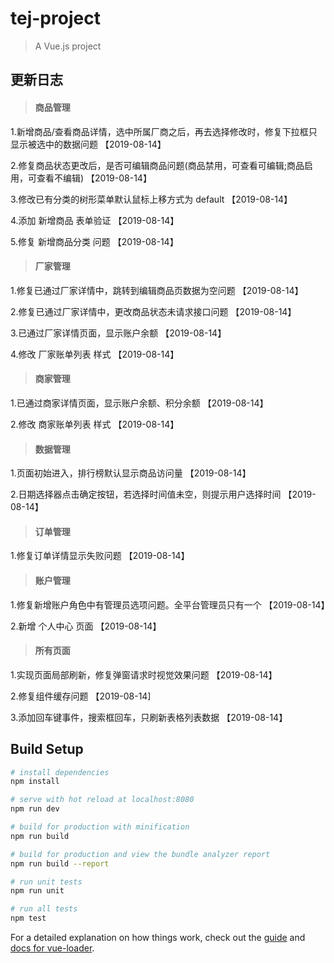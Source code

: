 # tej-project

> A Vue.js project

## 更新日志

> #### 商品管理

1.新增商品/查看商品详情，选中所属厂商之后，再去选择修改时，修复下拉框只显示被选中的数据问题   【2019-08-14】

2.修复商品状态更改后，是否可编辑商品问题(商品禁用，可查看可编辑;商品启用，可查看不编辑)  【2019-08-14】

3.修改已有分类的树形菜单默认鼠标上移方式为 default 【2019-08-14】

4.添加 新增商品 表单验证 【2019-08-14】

5.修复 新增商品分类 问题 【2019-08-14】

> #### 厂家管理

1.修复已通过厂家详情中，跳转到编辑商品页数据为空问题 【2019-08-14】

2.修复已通过厂家详情中，更改商品状态未请求接口问题 【2019-08-14】

3.已通过厂家详情页面，显示账户余额 【2019-08-14】

4.修改 厂家账单列表 样式 【2019-08-14】

> #### 商家管理

1.已通过商家详情页面，显示账户余额、积分余额 【2019-08-14】

2.修改 商家账单列表 样式 【2019-08-14】

> #### 数据管理

1.页面初始进入，排行榜默认显示商品访问量 【2019-08-14】

2.日期选择器点击确定按钮，若选择时间值未空，则提示用户选择时间 【2019-08-14】

> #### 订单管理

1.修复订单详情显示失败问题 【2019-08-14】

> #### 账户管理

1.修复新增账户角色中有管理员选项问题。全平台管理员只有一个 【2019-08-14】

2.新增 个人中心 页面 【2019-08-14】

> #### 所有页面

1.实现页面局部刷新，修复弹窗请求时视觉效果问题 【2019-08-14】

2.修复组件缓存问题 【2019-08-14]

3.添加回车键事件，搜索框回车，只刷新表格列表数据  【2019-08-14】

## Build Setup

``` bash
# install dependencies
npm install

# serve with hot reload at localhost:8080
npm run dev

# build for production with minification
npm run build

# build for production and view the bundle analyzer report
npm run build --report

# run unit tests
npm run unit

# run all tests
npm test
```

For a detailed explanation on how things work, check out the [guide](http://vuejs-templates.github.io/webpack/) and [docs for vue-loader](http://vuejs.github.io/vue-loader).


